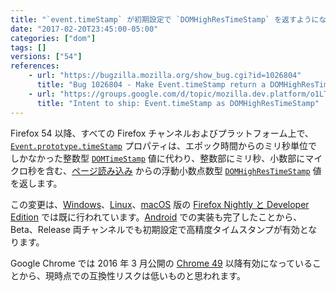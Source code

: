 ```yaml
---
title: "`event.timeStamp` が初期設定で `DOMHighResTimeStamp` を返すようになりました"
date: "2017-02-20T23:45:00-05:00"
categories: ["dom"]
tags: []
versions: ["54"]
references:
    - url: "https://bugzilla.mozilla.org/show_bug.cgi?id=1026804"
      title: "Bug 1026804 - Make Event.timeStamp return a DOMHighResTimeStamp by default (switch on pref)"
    - url: "https://groups.google.com/d/topic/mozilla.dev.platform/o1LT02foznI/discussion"
      title: "Intent to ship: Event.timeStamp as DOMHighResTimeStamp"
---
```

Firefox 54 以降、すべての Firefox チャンネルおよびプラットフォーム上で、[`Event.prototype.timeStamp`](https://developer.mozilla.org/docs/Web/API/Event/timeStamp) プロパティは、エポック時間からのミリ秒単位でしかなかった整数型 [`DOMTimeStamp`](https://developer.mozilla.org/docs/Web/API/DOMTimeStamp) 値に代わり、整数部にミリ秒、小数部にマイクロ秒を含む、[ページ読み込み](https://developer.mozilla.org/docs/Web/API/PerformanceTiming/navigationStart) からの浮動小数点数型 [`DOMHighResTimeStamp`](https://developer.mozilla.org/docs/Web/API/DOMHighResTimeStamp) 値を返します。

この変更は、[Windows](https://www.fxsitecompat.com/ja/docs/2014/event-timestamp-now-returns-domhighrestimestamp-on-nightly-aurora-for-windows/)、[Linux](https://www.fxsitecompat.com/ja/docs/2015/event-timestamp-now-returns-domhighrestimestamp-on-nightly-aurora-for-linux/)、[macOS](https://bugzilla.mozilla.org/show_bug.cgi?id=1256562) 版の [Firefox Nightly と Developer Edition](https://www.mozilla.org/firefox/channel/desktop/) では既に行われています。[Android](https://bugzilla.mozilla.org/show_bug.cgi?id=1256565) での実装も完了したことから、Beta、Release 両チャンネルでも初期設定で高精度タイムスタンプが有効となります。

Google Chrome では 2016 年 3 月公開の [Chrome 49](https://developers.google.com/web/updates/2016/01/high-res-timestamps) 以降有効になっていることから、現時点での互換性リスクは低いものと思われます。

